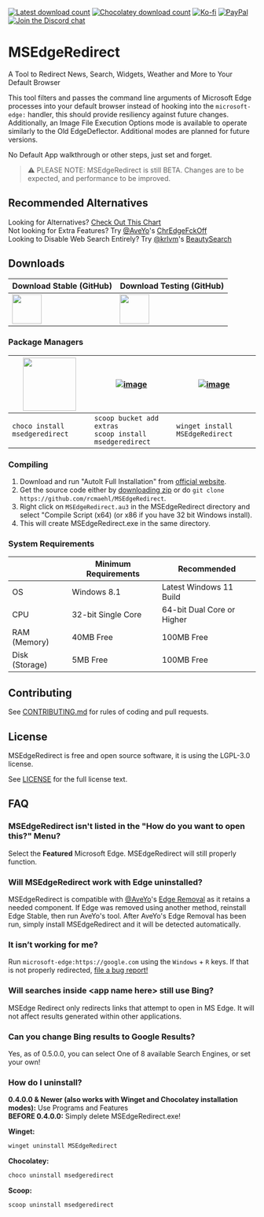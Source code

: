<!---[![Build Status](https://img.shields.io/github/workflow/status/rcmaehl/MSEdgeRedirect/mser)](https://github.com/rcmaehl/MSEdgeRedirect/actions?query=workflow%3Amser)
[![Download](https://img.shields.io/github/v/release/rcmaehl/MSEdgeRedirect)](https://github.com/rcmaehl/MSEdgeRedirect/releases/latest/)--->
[![Latest download count](https://img.shields.io/github/downloads/rcmaehl/MSEdgeRedirect/latest/total)](https://github.com/rcmaehl/MSEdgeRedirect/releases/latest/)
[![Chocolatey download count](https://img.shields.io/chocolatey/dt/msedgeredirect?label=Chocolatey+downloads)](https://chocolatey.org/packages/msedgeredirect)
[![Ko-fi](https://img.shields.io/badge/Support%20me%20on-Ko--fi-FF5E5B.svg?logo=ko-fi)](https://ko-fi.com/rcmaehl)
[![PayPal](https://img.shields.io/badge/Donate%20on-PayPal-00457C.svg?logo=paypal)](https://paypal.me/rhsky)
[![Join the Discord chat](https://img.shields.io/discord/728710400367001650?logo=discord)](https://discord.gg/uBnBcBx)

# MSEdgeRedirect
A Tool to Redirect News, Search, Widgets, Weather and More to Your Default Browser

This tool filters and passes the command line arguments of Microsoft Edge processes into your default browser instead of hooking into the `microsoft-edge:` handler, this should provide resiliency against future changes. Additionally, an Image File Execution Options mode is available to operate similarly to the Old EdgeDeflector. Additional modes are planned for future versions.

No Default App walkthrough or other steps, just set and forget.

> :warning: PLEASE NOTE: MSEdgeRedirect is still BETA. Changes are to be expected, and performance to be improved.

## Recommended Alternatives

Looking for Alternatives? [Check Out This Chart](https://github.com/rcmaehl/MSEdgeRedirect/wiki/Alternative-Apps-Comparison-Chart)\
Not looking for Extra Features? Try [@AveYo](https://github.com/AveYo)'s [ChrEdgeFckOff](https://github.com/AveYo/fox/blob/main/ChrEdgeFkOff.cmd)\
Looking to Disable Web Search Entirely? Try [@krlvm](https://github.com/krlvm)'s [BeautySearch](https://github.com/krlvm/BeautySearch)

## Downloads

Download Stable (GitHub)|Download Testing (GitHub)
----|----
<a href="https://github.com/rcmaehl/MSEdgeRedirect/releases/latest/download/MSEdgeRedirect.exe"><img src="https://img.shields.io/github/v/release/rcmaehl/msedgeredirect?display_name=tag&style=for-the-badge" height="60px" /></a>|<a href="https://nightly.link/rcmaehl/MSEdgeRedirect/workflows/MSER/main/mser.zip"><img src="https://img.shields.io/github/workflow/status/rcmaehl/MSEdgeRedirect/mser?style=for-the-badge" height="60px" /></a>

### Package Managers

<a href="https://community.chocolatey.org/packages/msedgeredirect/"><img src="https://user-images.githubusercontent.com/716581/159197666-761d9b5e-18f6-427c-bae7-2cc6bd348b9a.png" height="108px" /></a>|[![image](https://user-images.githubusercontent.com/716581/185218464-f84115df-fe0e-454c-9147-4da089273faf.png)](https://scoop.sh/#/apps?q=msedgeredirect&s=0&d=1&o=true)|[![image](https://user-images.githubusercontent.com/716581/159123573-58e5ccba-5c82-46ec-adcc-08b897284a6d.png)](https://github.com/microsoft/winget-pkgs/tree/master/manifests/r/rcmaehl/MSEdgeRedirect)|
----|----|----
`choco install msedgeredirect`|`scoop bucket add extras`<br/>`scoop install msedgeredirect`|`winget install MSEdgeRedirect`

### Compiling

1. Download and run "AutoIt Full Installation" from [official website](https://www.autoitscript.com/site/autoit/downloads). 
1. Get the source code either by [downloading zip](https://github.com/rcmaehl/MSEdgeRedirect/archive/main.zip) or do `git clone https://github.com/rcmaehl/MSEdgeRedirect`.
1. Right click on `MSEdgeRedirect.au3` in the MSEdgeRedirect directory and select "Compile Script (x64) (or x86 if you have 32 bit Windows install).
1. This will create MSEdgeRedirect.exe in the same directory.

### System Requirements
 |Minimum Requirements|Recommended
----|----|----
OS|Windows 8.1|Latest Windows 11 Build
CPU|32-bit Single Core|64-bit Dual Core or Higher
RAM (Memory)|40MB Free|100MB Free
Disk (Storage)|5MB Free|100MB Free

## Contributing

See [CONTRIBUTING.md](CONTRIBUTING.md) for rules of coding and pull requests.

## License

MSEdgeRedirect is free and open source software, it is using the LGPL-3.0 license.

See [LICENSE](LICENSE) for the full license text.

## FAQ

### MSEdgeRedirect isn't listed in the "How do you want to open this?" Menu?

Select the **Featured** Microsoft Edge. MSEdgeRedirect will still properly function.

### Will MSEdgeRedirect work with Edge uninstalled?

MSEdgeRedirect is compatible with [@AveYo](https://github.com/AveYo)'s [Edge Removal](https://github.com/AveYo/fox/blob/main/Edge_Removal.bat) as it retains a needed component. If Edge was removed using another method, reinstall Edge Stable, then run AveYo's tool. After AveYo's Edge Removal has been run, simply install MSEdgeRedirect and it will be detected automatically.

### It isn’t working for me?

Run `microsoft-edge:https://google.com` using the `Windows` + `R` keys. If that is not properly redirected, [file a bug report!](https://github.com/rcmaehl/MSEdgeRedirect/issues/new?assignees=&labels=&template=bug_report.md&title=)

### Will searches inside \<app name here\> still use Bing?

MSEdge Redirect only redirects links that attempt to open in MS Edge. It will not affect results generated within other applications.

### Can you change Bing results to Google Results?

Yes, as of 0.5.0.0, you can select One of 8 available Search Engines, or set your own!
  
### How do I uninstall?

**0.4.0.0 & Newer (also works with Winget and Chocolatey installation modes):** Use Programs and Features\
**BEFORE 0.4.0.0:** Simply delete MSEdgeRedirect.exe!

**Winget:**
```powershell
winget uninstall MSEdgeRedirect
```

**Chocolatey:**
```powershell
choco uninstall msedgeredirect
```

**Scoop:**

```powershell
scoop uninstall msedgeredirect
```
